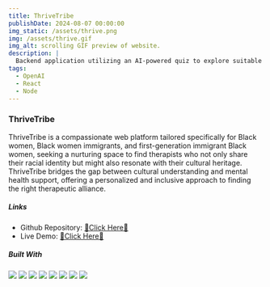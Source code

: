 ```yaml
---
title: ThriveTribe
publishDate: 2024-08-07 00:00:00
img_static: /assets/thrive.png
img: /assets/thrive.gif
img_alt: scrolling GIF preview of website.
description: |
  Backend application utilizing an AI-powered quiz to explore suitable mental health therapies. 
tags:
  - OpenAI
  - React
  - Node
---
```


### ThriveTribe

ThriveTribe is a compassionate web platform tailored specifically for Black women, Black women immigrants, and first-generation immigrant Black women, seeking a nurturing space to find therapists who not only share their racial identity but might also resonate with their cultural heritage. ThriveTribe bridges the gap between cultural understanding and mental health support, offering a personalized and inclusive approach to finding the right therapeutic alliance.

##### Links

- Github Repository: [💜Click Here💜](https://github.com/codewithjazzy/thrivetribe)
- Live Demo: [💜Click Here💜](https://thrivetribe.onrender.com/)


##### Built With

![](https://img.shields.io/badge/React-20232A?style=for-the-badge&logo=react&logoColor=61DAFB)
![](https://img.shields.io/badge/Node%20js-339933?style=for-the-badge&logo=nodedotjs&logoColor=white)
![](https://img.shields.io/badge/Chakra--UI-319795?style=for-the-badge&logo=chakra-ui&logoColor=white)
![](https://img.shields.io/badge/Express%20js-000000?style=for-the-badge&logo=express&logoColor=white)
![](https://img.shields.io/badge/React_Router-CA4245?style=for-the-badge&logo=react-router&logoColor=white)
![](https://img.shields.io/badge/Render-46E3B7?style=for-the-badge&logo=render&logoColor=white)
![](https://img.shields.io/badge/MongoDB-4EA94B?style=for-the-badge&logo=mongodb&logoColor=white)
![](https://img.shields.io/badge/JavaScript-323330?style=for-the-badge&logo=javascript&logoColor=F7DF1E)
